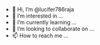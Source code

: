 - 👋 Hi, I’m @lucifer786raja
- 👀 I’m interested in ...
- 🌱 I’m currently learning ...
- 💞️ I’m looking to collaborate on ...
- 📫 How to reach me ...

<!---
lucifer786raja/lucifer786raja is a ✨ special ✨ repository because its `README.md` (this file) appears on your GitHub profile.
You can click the Preview link to take a look at your changes.
--->
